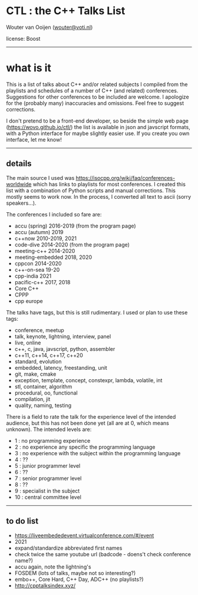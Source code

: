 # CTL : the C++ Talks List 

Wouter van Ooijen (wouter@voti.nl)

license: Boost

-------------------------------------------------------------------------------

# what is it

This is a list of talks about C++ and/or related subjects I compiled 
from the playlists and schedules of a number of C++ (and related) conferences.
Suggestions for other conferences to be included are welcome.
I apologize for the (probably many) inaccuracies and omissions.
Feel free to suggest corrections.

I don't pretend to be a front-end developer, so 
beside the simple web page (https://wovo.github.io/ctl/) the list
is available in json and javscript formats, 
with a Python interface for maybe slightly easier use.
If you create you own interface, let me know!

-------------------------------------------------------------------------------

## details

The main source I used was 
https://isocpp.org/wiki/faq/conferences-worldwide
which has links to playlists for most conferences.
I created this list with a combination of Python scripts
and manual corrections. This mostly seems to work now.
In the process, I converted all text to ascii (sorry speakers...).

The conferences I included so fare are:
- accu (spring) 2016-2019 (from the program page)
- accu (autumn) 2019
- c++now 2010-2019, 2021
- code-dive 2014-2020 (from the program page)
- meeting-c++ 2014-2020
- meeting-embedded 2018, 2020
- cppcon 2014-2020
- c++-on-sea 19-20 
- cpp-india 2021
- pacific-c++ 2017, 2018
- Core C++
- CPPP
- cpp europe 

The talks have tags, but this is still rudimentary.
I used or plan to use these tags:
- conference, meetup
- talk, keynote, lightning, interview, panel
- live, online
- c++, c, java, javscript, python, assembler
- c++11, c++14, c++17, c++20
- standard, evolution
- embedded, latency, freestanding, unit
- git, make, cmake
- exception, template, concept, constexpr, lambda, volatile, int
- stl, container, algorithm
- procedural, oo, functional
- compilation, jit
- quality, naming, testing

There is a field to rate the talk for the experience level of the intended
audience, but this has not been done yet (all are at 0, which means unknown).
The intended levels are:
- 1 : no programming experience
- 2 : no experience any specific the programming language
- 3 : no experience with the subject within the programming language
- 4 : ??
- 5 : junior programmer level
- 6 : ??
- 7 : senior programmer level
- 8 : ??
- 9 : specialist in the subject
- 10 : central committee level

-------------------------------------------------------------------------------

## to do list

- https://liveembededevent.virtualconference.com/#/event
- 2021 
- expand/standardize abbreviated first names
- check twice the same youtube url (badcode - doens't check conference name?)
- accu again, note the lightning's
- FOSDEM (lots of talks, maybe not so interesting?)
- embo++, Core Hard, C++ Day, ADC++ (no playlists?)
- http://cpptalksindex.xyz/










                   
   